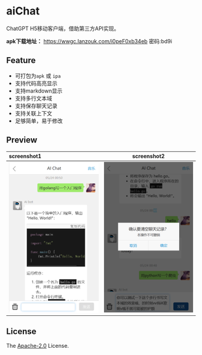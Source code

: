 # aiChat

ChatGPT H5移动客户端，借助第三方API实现。

**apk下载地址：**  <https://wwgc.lanzouk.com/i0peF0xb34eb> 密码:bd9i

## Feature

- 可打包为`apk` 或 `ipa`
- 支持代码高亮显示
- 支持markdown显示
- 支持多行文本域
- 支持保存聊天记录
- 支持关联上下文
- 足够简单，易于修改

## Preview

| screenshot1 | screenshot2 |
|:-|--|
| ![page1](images/chat1.png) | ![page2](images/chat2.png) |


## License

The [Apache-2.0](https://www.apache.org/licenses/LICENSE-2.0) License.